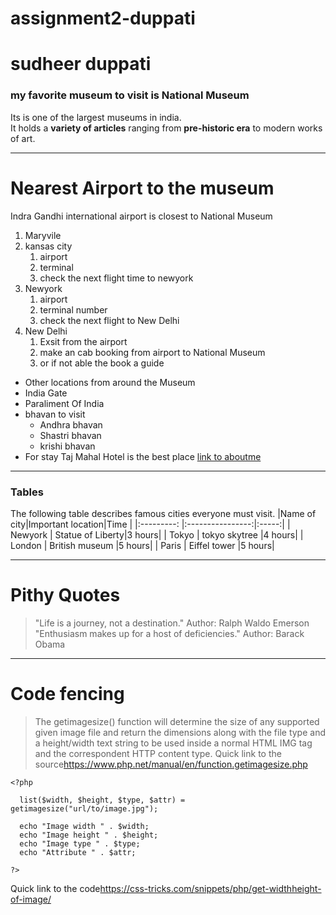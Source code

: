 # assignment2-duppati
# sudheer duppati
### my favorite museum to visit is National Museum 


Its is one of the largest museums in india.<br>
It holds a **variety of articles** ranging from **pre-historic era** to modern works of art.

***
# Nearest Airport to the museum
Indra Gandhi international airport is closest to National Museum
1. Maryvile
2. kansas city   
    1. airport
    2. terminal 
    3. check the next flight time to newyork
3. Newyork
    1. airport
    2. terminal number
    3. check the next flight to New Delhi
4. New Delhi
    1. Exsit from the airport
    2. make an cab booking from airport to National Museum
    3. or if not able the book a guide 

* Other locations from around the Museum
* India Gate
* Paraliment Of India
* bhavan to visit
    * Andhra bhavan
    * Shastri bhavan
    * krishi bhavan
* For stay Taj Mahal Hotel is the best place
[link to aboutme](AboutMe.md)

****
### Tables
 
 The following table describes famous cities everyone must visit.
|Name of city|Important location|Time   |
|:---------: |:----------------:|:-----:|
| Newyork    | Statue of Liberty|3 hours|
| Tokyo      | tokyo skytree    |4 hours|
| London     | British museum   |5 hours|
| Paris      | Eiffel tower     |5 hours|


***
# Pithy Quotes
>"Life is a journey, not a destination."
>Author: Ralph Waldo Emerson<br>
>"Enthusiasm makes up for a host of deficiencies."
>Author: Barack Obama

***
# Code fencing
>The getimagesize() function will determine the size of any supported given image file and return the dimensions along with the file type and a height/width text string to be used inside a normal HTML IMG tag and the correspondent HTTP content type. Quick link to the source<https://www.php.net/manual/en/function.getimagesize.php>

```
<?php

  list($width, $height, $type, $attr) = getimagesize("url/to/image.jpg");

  echo "Image width " . $width;
  echo "Image height " . $height;
  echo "Image type " . $type;
  echo "Attribute " . $attr;

?>
```
Quick link to the code<https://css-tricks.com/snippets/php/get-widthheight-of-image/>